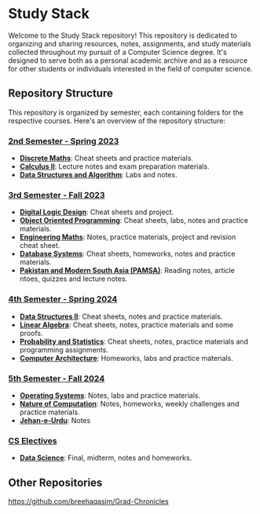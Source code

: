 # Study Stack

Welcome to the Study Stack repository! This repository is dedicated to organizing and sharing resources, notes, assignments, and study materials collected throughout my pursuit of a Computer Science degree. It's designed to serve both as a personal academic archive and as a resource for other students or individuals interested in the field of computer science.

## Repository Structure

This repository is organized by semester, each containing folders for the respective courses. Here's an overview of the repository structure:

### [2nd Semester - Spring 2023](https://github.com/breehaqasim/Study-Stack/tree/main/Spring%202023)
- [**Discrete Maths**](https://github.com/breehaqasim/Study-Stack/tree/main/Spring%202023/DM): Cheat sheets and practice materials.
- [**Calculus II**](https://github.com/breehaqasim/Study-Stack/tree/main/Spring%202023/Calculus%20II): Lecture notes and exam preparation materials.
- [**Data Structures and Algorithm**](https://github.com/breehaqasim/Study-Stack/tree/main/Spring%202023/DSA): Labs and notes.

### [3rd Semester - Fall 2023](https://github.com/breehaqasim/Study-Stack/tree/main/Fall%202023)
- [**Digital Logic Design**](https://github.com/breehaqasim/Study-Stack/tree/main/Fall%202023/DLD): Cheat sheets and project.
- [**Object Oriented Programming**](https://github.com/breehaqasim/Study-Stack/tree/main/Fall%202023/OOP): Cheat sheets, labs, notes and practice materials.
- [**Engineering Maths**](https://github.com/breehaqasim/Study-Stack/tree/main/Fall%202023/EM): Notes, practice materials, project and revision cheat sheet.
- [**Database Systems**](https://github.com/breehaqasim/Study-Stack/tree/main/Fall%202023/DB): Cheat sheets, homeworks, notes and practice materials.
- [**Pakistan and Modern South Asia (PAMSA)**](https://github.com/breehaqasim/Study-Stack/tree/main/Fall%202023/PAMSA): Reading notes, article ntoes, quizzes and lecture notes.

### [4th Semester - Spring 2024](https://github.com/breehaqasim/Study-Stack/tree/main/Spring%202024)
- [**Data Structures II**](https://github.com/breehaqasim/Study-Stack/tree/main/Spring%202024/DS2): Cheat sheets, notes and practice materials.
- [**Linear Algebra**](https://github.com/breehaqasim/Study-Stack/tree/main/Spring%202024/LA): Cheat sheets, notes, practice materials and some proofs.
- [**Probability and Statistics**](https://github.com/breehaqasim/Study-Stack/tree/main/Spring%202024/PNS): Cheat sheets, notes, practice materials and programming assignments.
- [**Computer Architecture**](https://github.com/breehaqasim/Study-Stack/tree/main/Spring%202024/CA): Homeworks, labs and practice materials.

### [5th Semester - Fall 2024](https://github.com/breehaqasim/Study-Stack/tree/main/Fall%202024)
- [**Operating Systems**](https://github.com/breehaqasim/Study-Stack/tree/main/Fall%202024/Operating%20Systems): Notes, labs and practice materials.
- [**Nature of Computation**](https://github.com/breehaqasim/Study-Stack/tree/main/Fall%202024/Nature%20of%20Computation): Notes, homeworks, weekly challenges and practice materials.
- [**Jehan-e-Urdu**](https://github.com/breehaqasim/Study-Stack/tree/main/Fall%202024/JEU): Notes

### [CS Electives](https://github.com/breehaqasim/Study-Stack/tree/main/CS%20Electives)
- [**Data Science**](https://github.com/breehaqasim/Study-Stack/tree/main/CS%20Electives/Data%20Science): Final, midterm, notes and homeworks.

## Other Repositories
https://github.com/breehaqasim/Grad-Chronicles

